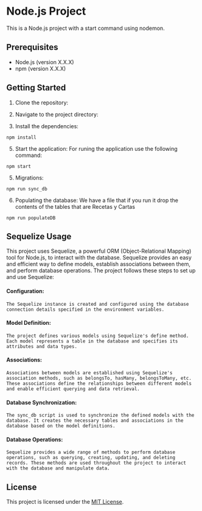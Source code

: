 # Node.js Project

This is a Node.js project with a start command using nodemon.

## Prerequisites

- Node.js (version X.X.X)
- npm (version X.X.X)

## Getting Started

1. Clone the repository:

2. Navigate to the project directory:
3. Install the dependencies:
 ```
 npm install
 ```
5. Start the application:
For runing the application use the following command:
```
npm start
```
5. Migrations:
```
npm run sync_db
```
6. Populating the database:
We have a file that if you run it drop the contents of the tables that are Recetas y Cartas
```
npm run populateDB
```

## Sequelize Usage

This project uses Sequelize, a powerful ORM (Object-Relational Mapping) tool for Node.js, to interact with the database. Sequelize provides an easy and efficient way to define models, establish associations between them, and perform database operations.
The project follows these steps to set up and use Sequelize:

#### Configuration:
    The Sequelize instance is created and configured using the database connection details specified in the environment variables.
#### Model Definition: 
    The project defines various models using Sequelize's define method. Each model represents a table in the database and specifies its attributes and data types.
#### Associations:
    Associations between models are established using Sequelize's association methods, such as belongsTo, hasMany, belongsToMany, etc. These associations define the relationships between different models and enable efficient querying and data retrieval.
#### Database Synchronization: 
    The sync_db script is used to synchronize the defined models with the database. It creates the necessary tables and associations in the database based on the model definitions.
#### Database Operations: 
    Sequelize provides a wide range of methods to perform database operations, such as querying, creating, updating, and deleting records. These methods are used throughout the project to interact with the database and manipulate data.

## License

This project is licensed under the [MIT License](LICENSE).
